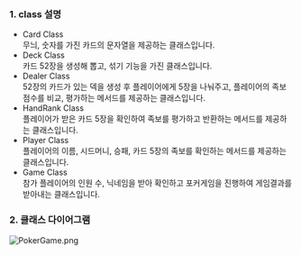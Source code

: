### 1. **class 설명**<br>
- Card Class<br>
무늬, 숫자를 가진 카드의 문자열을 제공하는 클래스입니다.
- Deck Class<br>
카드 52장을 생성해 뽑고, 섞기 기능을 가진 클래스입니다.
- Dealer Class<br>
52장의 카드가 있는 덱을 생성 후 플레이어에게 5장을 나눠주고, 플레이어의 족보 점수를 비교, 평가하는 메서드를 제공하는 클래스입니다.
- HandRank Class<br>
플레이어가 받은 카드 5장을 확인하여 족보를 평가하고 반환하는 메서드를 제공하는 클래스입니다.
- Player Class<br>
플레이어의 이름, 시드머니, 승패, 카드 5장의 족보를 확인하는 메서드를 제공하는 클래스입니다.
- Game Class<br>
참가 플레이어의 인원 수, 닉네임을 받아 확인하고 포커게임을 진행하여 게임결과를 받아내는 클래스입니다.

### 2. **클래스 다이어그램**
![PokerGame.png](../images/PokerGame.png)
